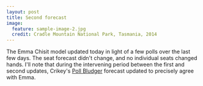 ```yaml
---
layout: post
title: Second forecast 
image:
  feature: sample-image-2.jpg
  credit: Cradle Mountain National Park, Tasmania, 2014
---
```


The Emma Chisit model updated today in light of a few polls over the last few days. The seat forecast didn't change, and no individual seats changed hands. I'll note that during the intervening period between the first and second updates, Crikey's [Poll Bludger](http://blogs.crikey.com.au/pollbludger/) forecast updated to precisely agree with Emma. 